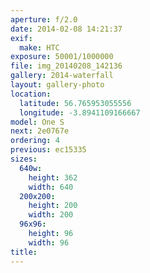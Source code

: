 ```yaml
---
aperture: f/2.0
date: 2014-02-08 14:21:37
exif:
  make: HTC
exposure: 50001/1000000
file: img_20140208_142136
gallery: 2014-waterfall
layout: gallery-photo
location:
  latitude: 56.765953055556
  longitude: -3.8941109166667
model: One S
next: 2e0767e
ordering: 4
previous: ec15335
sizes:
  640w:
    height: 362
    width: 640
  200x200:
    height: 200
    width: 200
  96x96:
    height: 96
    width: 96
title: 
---
```

